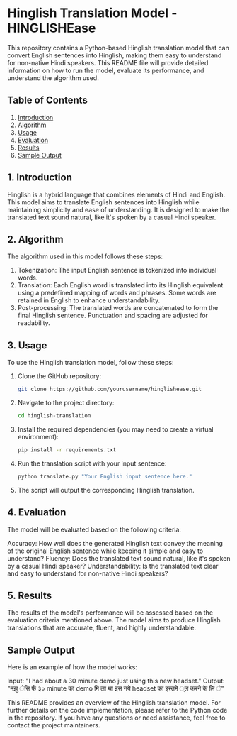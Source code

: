 # Hinglish Translation Model - HINGLISHEase

This repository contains a Python-based Hinglish translation model that can convert English sentences into Hinglish, making them easy to understand for non-native Hindi speakers. This README file will provide detailed information on how to run the model, evaluate its performance, and understand the algorithm used.

## Table of Contents
1. [Introduction](#introduction)
2. [Algorithm](#algorithm)
3. [Usage](#usage)
4. [Evaluation](#evaluation)
5. [Results](#results)
6. [Sample Output](#sample-output)

## 1. Introduction

Hinglish is a hybrid language that combines elements of Hindi and English. This model aims to translate English sentences into Hinglish while maintaining simplicity and ease of understanding. It is designed to make the translated text sound natural, like it's spoken by a casual Hindi speaker.

## 2. Algorithm

The algorithm used in this model follows these steps:

1. Tokenization: The input English sentence is tokenized into individual words.
2. Translation: Each English word is translated into its Hinglish equivalent using a predefined mapping of words and phrases. Some words are retained in English to enhance understandability.
3. Post-processing: The translated words are concatenated to form the final Hinglish sentence. Punctuation and spacing are adjusted for readability.

## 3. Usage

To use the Hinglish translation model, follow these steps:

1. Clone the GitHub repository:

   ```bash
   git clone https://github.com/yourusername/hinglishease.git

3. Navigate to the project directory:

   ```bash
   cd hinglish-translation

3. Install the required dependencies (you may need to create a virtual environment):

   ```bash
   pip install -r requirements.txt
4. Run the translation script with your input sentence:

   ```bash
   python translate.py "Your English input sentence here."
   
5. The script will output the corresponding Hinglish translation.

## 4. Evaluation

The model will be evaluated based on the following criteria:

Accuracy: How well does the generated Hinglish text convey the meaning of the original English sentence while keeping it simple and easy to understand?
Fluency: Does the translated text sound natural, like it's spoken by a casual Hindi speaker?
Understandability: Is the translated text clear and easy to understand for non-native Hindi speakers?

## 5. Results

The results of the model's performance will be assessed based on the evaluation criteria mentioned above. The model aims to produce Hinglish translations that are accurate, fluent, and highly understandable.

## Sample Output

Here is an example of how the model works:

Input: "I had about a 30 minute demo just using this new headset."
Output: "मझु ेसि र्फ ३० minute का demo मि ला था इस नये headset का इस्तमे ्ल करने के लि े"

This README provides an overview of the Hinglish translation model. For further details on the code implementation, please refer to the Python code in the repository.
If you have any questions or need assistance, feel free to contact the project maintainers.
